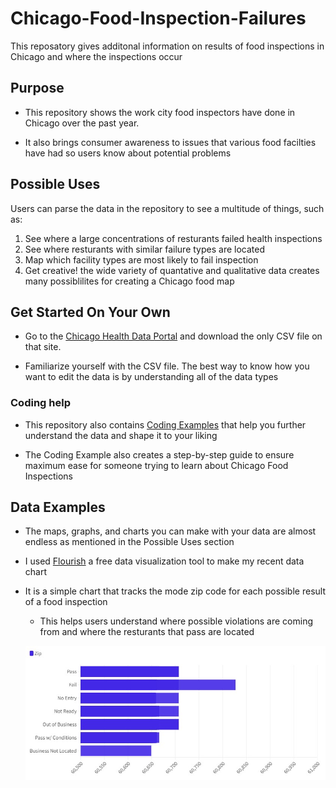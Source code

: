 # Chicago-Food-Inspection-Failures
This reposatory gives additonal information on results of food inspections in Chicago and where the inspections occur

## **Purpose**

* This repository shows the work city food inspectors have done in Chicago over the past year.

* It also brings consumer awareness to issues that various food facilties have had so users know about potential problems


## **Possible Uses**

Users can parse the data in the repository to see a multitude of things, such as:
1. See where a large concentrations of resturants failed health inspections 
2. See where resturants with similar failure types are located 
3. Map which facility types are most likely to fail inspection 
4. Get creative! the wide variety of quantative and qualitative data creates many possiblilites for creating a Chicago food map

## **Get Started On Your Own**

* Go to the [Chicago Health Data Portal](https://data.cityofchicago.org/browse?category=Health+%26+Human%20Services) and download the only CSV file on that site.

* Familiarize yourself with the CSV file. The best way to know how you want to edit the data is by understanding all of the data types

### Coding help

* This repository also contains [Coding Examples](https://github.com/senorris/Chicago_Food_Inspection_Failures/blob/main/Possible%20Coding%20Uses.ipynb) that help you further understand the data and shape it to your liking

* The Coding Example also creates a step-by-step guide to ensure maximum ease for someone trying to learn about Chicago Food Inspections 

## **Data Examples**

* The maps, graphs, and charts you can make with your data are almost endless as mentioned in the Possible Uses section 

* I used [Flourish](https://flourish.studio/) a free data visualization tool to make my recent data chart

* It is a simple chart that tracks the mode zip code for each possible result of a food inspection
  *   This helps users understand where possible violations are coming from and where the resturants that pass are located
 
  ![alt-text](Zip%20Code%20Graph.jpeg) 

